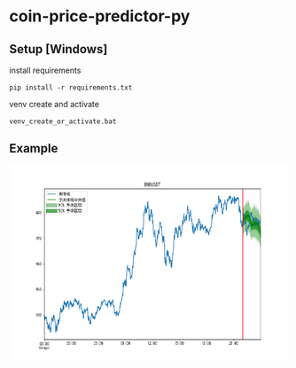 # coin-price-predictor-py

## Setup [Windows]

install requirements

    pip install -r requirements.txt

venv create and activate

    venv_create_or_activate.bat

## Example

![BNB-USDT](https://raw.githubusercontent.com/wertrain/coin-price-predictor-py/main/plots/20210410_BNBUSDT.png "BNB-USDT")
